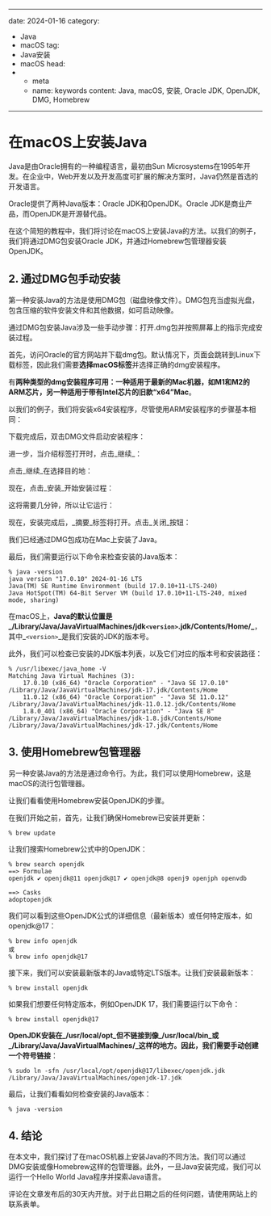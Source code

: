 ---
date: 2024-01-16
category:
  - Java
  - macOS
tag:
  - Java安装
  - macOS
head:
  - - meta
    - name: keywords
      content: Java, macOS, 安装, Oracle JDK, OpenJDK, DMG, Homebrew
------
# 在macOS上安装Java

Java是由Oracle拥有的一种编程语言，最初由Sun Microsystems在1995年开发。在企业中，Web开发以及开发高度可扩展的解决方案时，Java仍然是首选的开发语言。

Oracle提供了两种Java版本：Oracle JDK和OpenJDK。Oracle JDK是商业产品，而OpenJDK是开源替代品。

在这个简短的教程中，我们将讨论在macOS上安装Java的方法。以我们的例子，我们将通过DMG包安装Oracle JDK，并通过Homebrew包管理器安装OpenJDK。

## 2. 通过DMG包手动安装

第一种安装Java的方法是使用DMG包（磁盘映像文件）。DMG包充当虚拟光盘，包含压缩的软件安装文件和其他数据，如可启动映像。

通过DMG包安装Java涉及一些手动步骤：打开.dmg包并按照屏幕上的指示完成安装过程。

首先，访问Oracle的官方网站并下载dmg包。默认情况下，页面会跳转到Linux下载标签，因此我们需要**选择macOS标签**并选择正确的dmg安装程序。

有**两种类型的dmg安装程序可用：一种适用于最新的Mac机器，如M1和M2的ARM芯片，另一种适用于带有Intel芯片的旧款“x64”Mac**。

以我们的例子，我们将安装x64安装程序，尽管使用ARM安装程序的步骤基本相同：

下载完成后，双击DMG文件启动安装程序：

进一步，当介绍标签打开时，点击_继续_：

点击_继续_在选择目的地：

现在，点击_安装_开始安装过程：

这将需要几分钟，所以让它运行：

现在，安装完成后，_摘要_标签将打开。点击_关闭_按钮：

我们已经通过DMG包成功在Mac上安装了Java。

最后，我们需要运行以下命令来检查安装的Java版本：

```
% java -version
java version "17.0.10" 2024-01-16 LTS
Java(TM) SE Runtime Environment (build 17.0.10+11-LTS-240)
Java HotSpot(TM) 64-Bit Server VM (build 17.0.10+11-LTS-240, mixed mode, sharing)
```

在macOS上，**Java的默认位置是_/Library/Java/JavaVirtualMachines/jdk``<version>``.jdk/Contents/Home/_**，其中_``<version>``_是我们安装的JDK的版本号。

此外，我们可以检查已安装的JDK版本列表，以及它们对应的版本号和安装路径：

```
% /usr/libexec/java_home -V
Matching Java Virtual Machines (3):
    17.0.10 (x86_64) "Oracle Corporation" - "Java SE 17.0.10" /Library/Java/JavaVirtualMachines/jdk-17.jdk/Contents/Home
    11.0.12 (x86_64) "Oracle Corporation" - "Java SE 11.0.12" /Library/Java/JavaVirtualMachines/jdk-11.0.12.jdk/Contents/Home
    1.8.0_401 (x86_64) "Oracle Corporation" - "Java SE 8" /Library/Java/JavaVirtualMachines/jdk-1.8.jdk/Contents/Home
/Library/Java/JavaVirtualMachines/jdk-17.jdk/Contents/Home
```

## 3. 使用Homebrew包管理器

另一种安装Java的方法是通过命令行。为此，我们可以使用Homebrew，这是macOS的流行包管理器。

让我们看看使用Homebrew安装OpenJDK的步骤。

在我们开始之前，首先，让我们确保Homebrew已安装并更新：

```
% brew update
```

让我们搜索Homebrew公式中的OpenJDK：

```
% brew search openjdk
==> Formulae
openjdk ✔ openjdk@11 openjdk@17 ✔ openjdk@8 openj9 openjph openvdb

==> Casks
adoptopenjdk
```

我们可以看到这些OpenJDK公式的详细信息（最新版本）或任何特定版本，如openjdk@17：

```
% brew info openjdk
或
% brew info openjdk@17
```

接下来，我们可以安装最新版本的Java或特定LTS版本。让我们安装最新版本：

```
% brew install openjdk
```

如果我们想要任何特定版本，例如OpenJDK 17，我们需要运行以下命令：

```
% brew install openjdk@17
```

**OpenJDK安装在_/usr/local/opt_但不链接到像_/usr/local/bin_或_/Library/Java/JavaVirtualMachines/_这样的地方。因此，我们需要手动创建一个符号链接**：

```
% sudo ln -sfn /usr/local/opt/openjdk@17/libexec/openjdk.jdk /Library/Java/JavaVirtualMachines/openjdk-17.jdk
```

最后，让我们看看如何检查安装的Java版本：

```
% java -version
```

## 4. 结论

在本文中，我们探讨了在macOS机器上安装Java的不同方法。我们可以通过DMG安装或像Homebrew这样的包管理器。此外，一旦Java安装完成，我们可以运行一个Hello World Java程序并探索Java语言。

评论在文章发布后的30天内开放。对于此日期之后的任何问题，请使用网站上的联系表单。